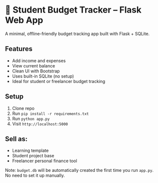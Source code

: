 # 🧮 Student Budget Tracker – Flask Web App

A minimal, offline-friendly budget tracking app built with Flask + SQLite.

## Features
- Add income and expenses
- View current balance
- Clean UI with Bootstrap
- Uses built-in SQLite (no setup)
- Ideal for student or freelancer budget tracking

## Setup
1. Clone repo
2. Run `pip install -r requirements.txt`
3. Run `python app.py`
4. Visit `http://localhost:5000`

## Sell as:
- Learning template
- Student project base
- Freelancer personal finance tool

Note: `budget.db` will be automatically created the first time you run `app.py`. No need to set it up manually.
